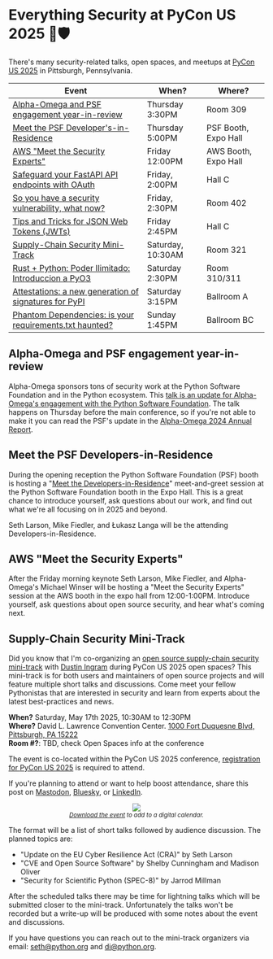 # Everything Security at PyCon US 2025 🐍🛡️

There's many security-related talks, open spaces, and meetups at [PyCon US 2025](https://us.pycon.org/2025/) in Pittsburgh, Pennsylvania.

| Event                                                                                                                                                        | When?             | Where?               |
|--------------------------------------------------------------------------------------------------------------------------------------------------------------|-------------------|----------------------|
| [Alpha-Omega and PSF engagement year-in-review](#alpha-omega-and-psf-engagement-year-in-review)                                                              | Thursday 3:30PM   | Room 309             | 
| [Meet the PSF Developer's-in-Residence](#meet-the-psf-developers-in-residence)                                                                               | Thursday 5:00PM   | PSF Booth, Expo Hall |
| [AWS "Meet the Security Experts"](#aws-meet-the-security-experts)                                                                                            | Friday 12:00PM    | AWS Booth, Expo Hall |
| [Safeguard your FastAPI API endpoints with OAuth](https://us.pycon.org/2025/schedule/presentation/88/)                                                       | Friday, 2:00PM    | Hall C               |
| [So you have a security vulnerability, what now?](https://us.pycon.org/2025/events/maintainers-summit/)                                                      | Friday, 2:30PM    | Room 402             |
| [Tips and Tricks for JSON Web Tokens (JWTs)](https://us.pycon.org/2025/schedule/presentation/91/)                                                            | Friday 2:45PM     | Hall C               |
| [Supply-Chain Security Mini-Track](#supply-chain-security-mini-track)                                                                                        | Saturday, 10:30AM | Room 321             |
| [Rust + Python: Poder Ilimitado: Introduccion a PyO3](https://us.pycon.org/2025/schedule/presentation/109/)                                                  | Saturday 2:30PM   | Room 310/311         |
| [Attestations: a new generation of signatures for PyPI](https://us.pycon.org/2025/schedule/presentation/76/)                                                 | Saturday 3:15PM   | Ballroom A           |
| [Phantom Dependencies: is your requirements.txt haunted?](https://us.pycon.org/2025/schedule/presentation/14/)                                               | Sunday 1:45PM     | Ballroom BC          |

## Alpha-Omega and PSF engagement year-in-review

Alpha-Omega sponsors tons of security work at the Python Software Foundation
and in the Python ecosystem. This [talk is an update for Alpha-Omega's
engagement with the Python Software Foundation](https://us.pycon.org/2025/schedule/presentation/153/).
The talk happens on Thursday before the main conference, so if you're not able
to make it you can read the PSF's update in the [Alpha-Omega 2024 Annual Report](https://alpha-omega.dev/wp-content/uploads/sites/22/2025/01/Alpha-Omega-Annual-Report-2024_012925.pdf).

## Meet the PSF Developers-in-Residence

During the opening reception the Python Software Foundation (PSF) booth is hosting
a "[Meet the Developers-in-Residence](https://www.python.org/psf/developersinresidence/)"
meet-and-greet session at the Python Software
Foundation booth in the Expo Hall. This is a
great chance to introduce yourself, ask questions about our work,
and find out what we're all focusing on in 2025 and beyond.

Seth Larson, Mike Fiedler, and Łukasz Langa will be the
attending Developers-in-Residence.

## AWS "Meet the Security Experts"

After the Friday morning keynote Seth Larson, Mike Fiedler, and Alpha-Omega's
Michael Winser will be hosting a "Meet the Security Experts" session at the AWS booth
in the expo hall from 12:00-1:00PM. Introduce yourself, ask questions about
open source security, and hear what's coming next.

## Supply-Chain Security Mini-Track

Did you know that I'm co-organizing an [open source supply-chain security mini-track](https://us.pycon.org/2025/events/open-spaces/#:~:text=Supply-Chain%20Security)
with [Dustin Ingram](https://dustingram.com) during PyCon US 2025 open spaces? This mini-track is for both
users and maintainers of open source projects and will feature multiple
short talks and discussions. Come meet your fellow Pythonistas that
are interested in security and learn from experts about the latest
best-practices and news.

<div class="row">
<div class="col-6 col-sm-12">
<p>
<strong>When?</strong> Saturday, May 17th 2025, 10:30AM to 12:30PM<br>
<strong>Where?</strong> David L. Lawrence Convention Center. <a href="https://www.pittsburghcc.com">1000 Fort Duquesne Blvd, Pittsburgh, PA 15222</a><br>
<strong>Room #?</strong>: TBD, check Open Spaces info at the conference<br>
</p>
<p>The event is co-located within the <nobr>PyCon US 2025</nobr> conference, <a href="https://us.pycon.org/2025/attend/information/">registration for
<nobr>PyCon US 2025</nobr></a> is required to attend.</p>
<p>If you're planning to attend or want to help boost attendance, share this
post on <a href="https://mastodonshare.com/?text=I%27m%20attending%20the%20Supply-Chain%20Security%20Mini-Track%20at%20%23PyConUS2025%21%20%F0%9F%90%8D%F0%9F%9B%A1%EF%B8%8F%0D%0A%0D%0ASee%20you%20there%3F%20https%3A//sethmlarson.dev/pycon-us-2025-security-mini-summit">Mastodon</a>,
<a href="https://bsky.app/intent/compose?text=I%27m%20attending%20the%20Supply-Chain%20Security%20Mini-Track%20at%20%23PyConUS2025%21%20%F0%9F%90%8D%F0%9F%9B%A1%EF%B8%8F%0D%0A%0D%0ASee%20you%20there%3F%20https%3A//sethmlarson.dev/pycon-us-2025-security-mini-summit">Bluesky</a>, or <a href="https://www.linkedin.com/shareArticle?url=https%3A//sethmlarson.dev/pycon-us-2025-security-mini-summit">LinkedIn</a>.</p>
</div>
<div class="col-6 col-sm-12">
<center>
<img style="max-width: 100%" src="https://storage.googleapis.com/sethmlarson-dev-static-assets/qr.png"/>
<br><small><em><a href="https://storage.googleapis.com/sethmlarson-dev-static-assets/event.ics">Download the event</a> to add to a digital calendar.</em></small>
</center>
</div>
</div>

The format will be a list of short talks followed by audience discussion.
The planned topics are:

* "Update on the EU Cyber Resilience Act (CRA)" by Seth Larson
* "CVE and Open Source Software" by Shelby Cunningham and Madison Oliver
* "Security for Scientific Python (SPEC-8)" by Jarrod Millman

After the scheduled talks there may be time for lightning talks
which will be submitted closer to the mini-track.
Unfortunately the talks won't be recorded but a write-up will
be produced with some notes about the event and discussions.

If you have questions you can reach out to the mini-track organizers via email:
<a href="mailto:seth@python.org">seth@python.org</a> and <a href="di@python.org">di@python.org</a>.
